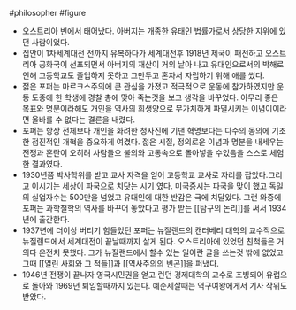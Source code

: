 #philosopher #figure
- 오스트리아 빈에서 태어났다. 아버지는 개종한 유태인 법률가로서 상당한 지위에 있던 사람이었다.
- 집안이 1차세계대전 전까지 유복하다가 세계대전후 1918년 제국이 패전하고 오스트리아 공화국이 선포되면서 아버지의 재산이 거의 날아 나고 유대인으로서의 박해로 인해 고등학교도 졸업하지 못하고 그만두고 혼자서 자립하기 위해 애를 썼다.
- 젏은 포퍼는 마르크스주의에 큰 관심을 가졌고 적극적으로 운동에 참가하였지만 운동 도중에 한 학생에 경찰 총에 맞아 죽는것을 보고 생각을 바꾸었다. 아무리 좋은 목표와 명분이라해도 개인을 역사의 희생양으로 무가치하게 파멸시키는 이념이이라면 올바를 수 없다는 결론을 내렸다.
- 포퍼는 항상 전체보다 개인을 화려한 청사진에 기댄 혁명보다는 다수의 동의에 기초한 점진적인 개혁을 중요하게 여겼다. 젊은 시절, 정의로운 이념과 명분을 내세우는 전쟁과 혼란이 오히려 사람들으 불의와 고통속으로 몰아넣을 수있음을 스스로 체험한 결과였다.
- 1930년쯤 박사학위를 받고 교사 자격을 얻어 고등학교 교사로 자리를 잡았다.그리고 이시기는 세상이 파국으로 치닷는 시기 였다. 미국증시는 파국을 맞이 했고 독일의 실업자수는 500만을 넘었고 유대인에 대한 반감은 극에 치달았다. 그런 와중에 포퍼는 과학철학의 역사를 바꾸어 놓았다고 평가 받는 [[탐구의 논리]]를 써서 1934년에 출간한다.
- 1937년에 더이상 버티기 힘들었던 포퍼는 뉴질랜드의 캔터베리 대학의 교수직으로 뉴질랜드에서 세계대전이 끝날때까지 살게 된다. 오스트리아에 있었던 친척들은 거의다 온전치 못했다. 그가 뉴질랜드에서 할수 있는 일이란 글을 쓰는것 밖에 없었고 그때 [[열린 사회와 그 적들]]과  [[역사주의의 빈곤]]을 퍼냈다.
- 1946년 전쟁이 끝나자 영국시민권을 얻고 런던 경제대학의 교수로 초빙되어 유럽으로 돌아와 1969년 퇴임할때까지 있는다. 예순세살때는 역구여왕에게서 기사 작위도 받았다. 
